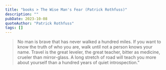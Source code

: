 ```yaml
---
title: "books > The Wise Man's Fear (Patrick Rothfuss)"
description: ""
pubDate: 2023-10-08
quoteAuthor: "Patrick Rothfuss"
tags: []
---
```


> No man is brave that has never walked a hundred miles. If you want to know the truth of who you are, walk until not a person knows your name. Travel is the great leveler, the great teacher, bitter as medicine, crueler than mirror-glass. A long stretch of road will teach you more about yourself than a hundred years of quiet introspection.”